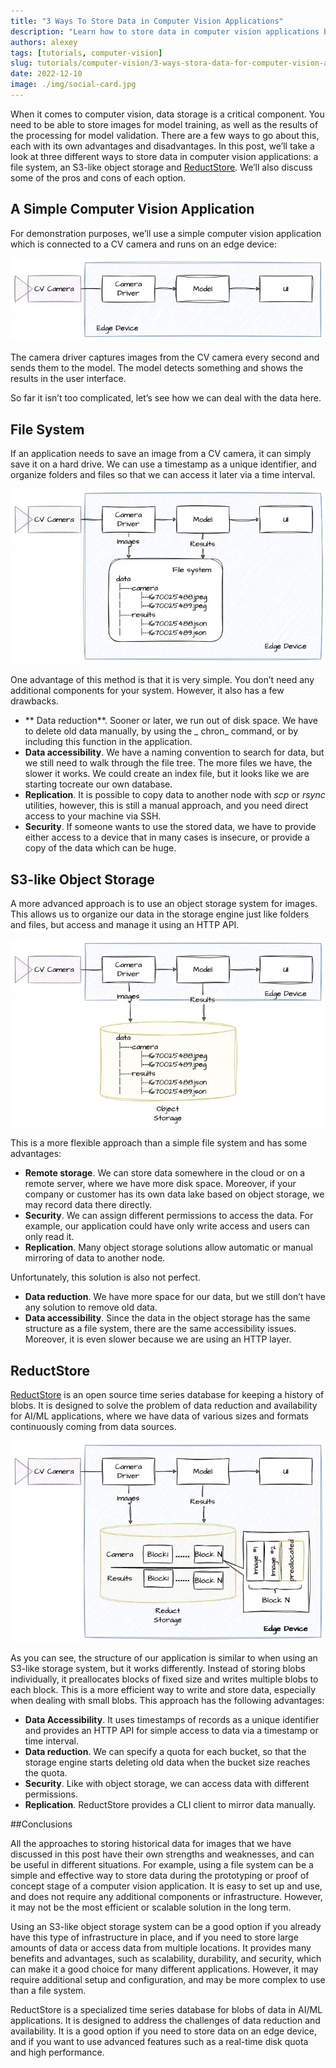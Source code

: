 ```yaml
---
title: "3 Ways To Store Data in Computer Vision Applications"
description: "Learn how to store data in computer vision applications by using ReductStore, S3-like storage or a file system."
authors: alexey
tags: [tutorials, computer-vision]
slug: tutorials/computer-vision/3-ways-stora-data-for-computer-vision-applications
date: 2022-12-10
image: ./img/social-card.jpg
---
```


When it comes to computer vision, data storage is a critical component. You need to be able to store images for model
training, as well as the results of the processing for model validation. There are a few ways to go about this, each
with its own advantages and disadvantages. In this post, we’ll take a look at three different ways to store data in
computer vision applications: a file system, an S3-like object storage and [ReductStore](https://reduct.store).
We’ll also discuss some of the pros and cons of each option.

## A Simple Computer Vision Application

For demonstration purposes, we’ll use a simple computer vision application which is connected to a CV camera and runs on
an edge device:

![Computer Vision Application](./img/computer-vision-application.jpeg)

The camera driver captures images from the CV camera every second and sends them to the model. The model detects
something and shows the results in the user interface.

So far it isn’t too complicated, let’s see how we can deal with the data here.

<!--truncate-->

## File System

If an application needs to save an image from a CV camera, it can simply save it on a hard drive. We can use a timestamp
as a unique identifier, and organize folders and files so that we can access it later via a time interval.

![File System Usage](./img/file-system-usage.jpeg)

One advantage of this method is that it is very simple. You don’t need any additional components for your system.
However, it also has a few drawbacks.

* ** Data reduction**. Sooner or later, we run out of disk space. We have to delete old data manually, by using the _
  chron_ command, or by including this function in the application.
* **Data accessibility**. We have a naming convention to search for data, but we still need to walk through the file
  tree. The more files we have, the slower it works. We could create an index file, but it looks like we are starting
  tocreate our own database.
* **Replication**. It is possible to copy data to another node with _scp_ or _rsync_ utilities, however, this is still a
  manual approach, and you need direct access to your machine via SSH.
* **Security**. If someone wants to use the stored data, we have to provide either access to a device that in many cases
  is insecure, or provide a copy of the data which can be huge.

## S3-like Object Storage

A more advanced approach is to use an object storage system for images. This allows us to organize our data in the
storage engine just like folders and files, but access and manage it using an HTTP API.

![S3-like Storage Usage](./img/s3-like-storage-usage.jpeg)

This is a more flexible approach than a simple file system and has some advantages:

* **Remote storage**. We can store data somewhere in the cloud or on a remote server, where we have more disk space.
  Moreover, if your company or customer has its own data lake based on object storage, we may record data there
  directly.
* **Security**. We can assign different permissions to access the data. For example, our application could have only
  write access and users can only read it.
* **Replication**. Many object storage solutions allow automatic or manual mirroring of data to another node.

Unfortunately, this solution is also not perfect.

* **Data reduction**. We have more space for our data, but we still don’t have any solution to remove old data.
* **Data accessibility**. Since the data in the object storage has the same structure as a file system, there are the
  same accessibility issues. Moreover, it is even slower because we are using an HTTP layer.

## ReductStore

[ReductStore](https://reduct.store) is an open source time series database for keeping a history of blobs. It
is designed to solve the problem of data reduction and availability for AI/ML applications, where we have data of
various sizes and formats continuously coming from data sources.

![ReductStore Usage](./img/reductStore-usage.jpeg)

As you can see, the structure of our application is similar to when using an S3-like storage system, but it works
differently. Instead of storing blobs individually, it preallocates blocks of fixed size and writes multiple blobs to
each block. This is a more efficient way to write and store data, especially when dealing with small blobs. This
approach has the following advantages:

* **Data Accessibility**. It uses timestamps of records as a unique identifier and provides an HTTP API for simple
  access to data via a timestamp or time interval.
* **Data reduction**. We can specify a quota for each bucket, so that the storage engine starts deleting old data when
  the bucket size reaches the quota.
* **Security**. Like with object storage, we can access data with different permissions.
* **Replication**. ReductStore provides a CLI client to mirror data manually.

##Conclusions

All the approaches to storing historical data for images that we have discussed in this post have their own strengths
and weaknesses, and can be useful in different situations. For example, using a file system can be a simple and
effective way to store data during the prototyping or proof of concept stage of a computer vision application. It is
easy to set up and use, and does not require any additional components or infrastructure. However, it may not be the
most efficient or scalable solution in the long term.

Using an S3-like object storage system can be a good option if you already have this type of infrastructure in place,
and if you need to store large amounts of data or access data from multiple locations. It provides many benefits and
advantages, such as scalability, durability, and security, which can make it a good choice for many different
applications. However, it may require additional setup and configuration, and may be more complex to use than a file
system.

ReductStore is a specialized time series database for blobs of data in AI/ML applications. It is designed to address
the challenges of data reduction and availability. It is a good option if you need to store data on an edge device, and
if you want to use advanced features such as a real-time disk quota and high performance.

